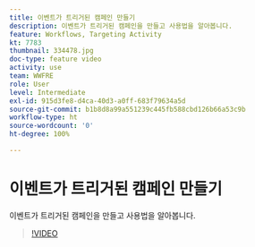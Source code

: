 ```yaml
---
title: 이벤트가 트리거된 캠페인 만들기
description: 이벤트가 트리거된 캠페인을 만들고 사용법을 알아봅니다.
feature: Workflows, Targeting Activity
kt: 7783
thumbnail: 334478.jpg
doc-type: feature video
activity: use
team: WWFRE
role: User
level: Intermediate
exl-id: 915d3fe8-d4ca-40d3-a0ff-683f79634a5d
source-git-commit: b1b8d8a99a551239c445fb588cbd126b66a53c9b
workflow-type: ht
source-wordcount: '0'
ht-degree: 100%

---
```


# 이벤트가 트리거된 캠페인 만들기

이벤트가 트리거된 캠페인을 만들고 사용법을 알아봅니다.

>[!VIDEO](https://video.tv.adobe.com/v/334478?quality=12&learn=on)
